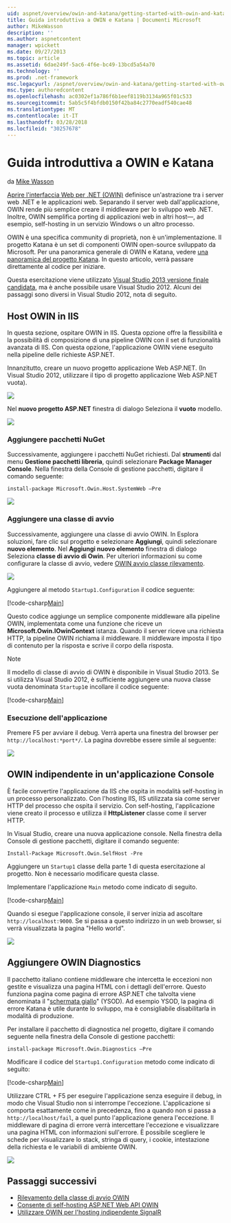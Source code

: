 ```yaml
---
uid: aspnet/overview/owin-and-katana/getting-started-with-owin-and-katana
title: Guida introduttiva a OWIN e Katana | Documenti Microsoft
author: MikeWasson
description: ''
ms.author: aspnetcontent
manager: wpickett
ms.date: 09/27/2013
ms.topic: article
ms.assetid: 6dae249f-5ac6-4f6e-bc49-13bcd5a54a70
ms.technology: ''
ms.prod: .net-framework
msc.legacyurl: /aspnet/overview/owin-and-katana/getting-started-with-owin-and-katana
msc.type: authoredcontent
ms.openlocfilehash: ac0302ef1a786f6b1eef8119b3134a965f01c533
ms.sourcegitcommit: 5ab5c5f4bfdb0150f42ba84c2770eadf540cae48
ms.translationtype: MT
ms.contentlocale: it-IT
ms.lasthandoff: 03/28/2018
ms.locfileid: "30257678"
---
```

<a name="getting-started-with-owin-and-katana"></a>Guida introduttiva a OWIN e Katana
====================
da [Mike Wasson](https://github.com/MikeWasson)

[Aprire l'interfaccia Web per .NET (OWIN)](http://owin.org/) definisce un'astrazione tra i server web .NET e le applicazioni web. Separando il server web dall'applicazione, OWIN rende più semplice creare il middleware per lo sviluppo web .NET. Inoltre, OWIN semplifica porting di applicazioni web in altri host&#8212;, ad esempio, self-hosting in un servizio Windows o un altro processo.

OWIN è una specifica community di proprietà, non è un'implementazione. Il progetto Katana è un set di componenti OWIN open-source sviluppato da Microsoft. Per una panoramica generale di OWIN e Katana, vedere [una panoramica del progetto Katana](an-overview-of-project-katana.md). In questo articolo, verrà passare direttamente al codice per iniziare.

Questa esercitazione viene utilizzato [Visual Studio 2013 versione finale candidata](https://go.microsoft.com/fwlink/?LinkId=306566), ma è anche possibile usare Visual Studio 2012. Alcuni dei passaggi sono diversi in Visual Studio 2012, nota di seguito.

## <a name="host-owin-in-iis"></a>Host OWIN in IIS

In questa sezione, ospitare OWIN in IIS. Questa opzione offre la flessibilità e la possibilità di composizione di una pipeline OWIN con il set di funzionalità avanzata di IIS. Con questa opzione, l'applicazione OWIN viene eseguito nella pipeline delle richieste ASP.NET.

Innanzitutto, creare un nuovo progetto applicazione Web ASP.NET. (In Visual Studio 2012, utilizzare il tipo di progetto applicazione Web ASP.NET vuota).

![](getting-started-with-owin-and-katana/_static/image1.png)

Nel **nuovo progetto ASP.NET** finestra di dialogo Seleziona il **vuoto** modello.

![](getting-started-with-owin-and-katana/_static/image2.png)

### <a name="add-nuget-packages"></a>Aggiungere pacchetti NuGet

Successivamente, aggiungere i pacchetti NuGet richiesti. Dal **strumenti** dal menu **Gestione pacchetti libreria**, quindi selezionare **Package Manager Console**. Nella finestra della Console di gestione pacchetti, digitare il comando seguente:

`install-package Microsoft.Owin.Host.SystemWeb –Pre`

![](getting-started-with-owin-and-katana/_static/image3.png)

### <a name="add-a-startup-class"></a>Aggiungere una classe di avvio

Successivamente, aggiungere una classe di avvio OWIN. In Esplora soluzioni, fare clic sul progetto e selezionare **Aggiungi**, quindi selezionare **nuovo elemento**. Nel **Aggiungi nuovo elemento** finestra di dialogo Seleziona **classe di avvio di Owin**. Per ulteriori informazioni su come configurare la classe di avvio, vedere [OWIN avvio classe rilevamento](owin-startup-class-detection.md).

![](getting-started-with-owin-and-katana/_static/image4.png)

Aggiungere al metodo `Startup1.Configuration` il codice seguente:

[!code-csharp[Main](getting-started-with-owin-and-katana/samples/sample1.cs?highlight=3)]

Questo codice aggiunge un semplice componente middleware alla pipeline OWIN, implementata come una funzione che riceve un **Microsoft.Owin.IOwinContext** istanza. Quando il server riceve una richiesta HTTP, la pipeline OWIN richiama il middleware. Il middleware imposta il tipo di contenuto per la risposta e scrive il corpo della risposta.

> [!NOTE]
> Il modello di classe di avvio di OWIN è disponibile in Visual Studio 2013. Se si utilizza Visual Studio 2012, è sufficiente aggiungere una nuova classe vuota denominata `Startup1`e incollare il codice seguente:


[!code-csharp[Main](getting-started-with-owin-and-katana/samples/sample2.cs)]

### <a name="run-the-application"></a>Esecuzione dell'applicazione

Premere F5 per avviare il debug. Verrà aperta una finestra del browser per `http://localhost:*port*/`. La pagina dovrebbe essere simile al seguente:

![](getting-started-with-owin-and-katana/_static/image5.png)

## <a name="self-host-owin-in-a-console-application"></a>OWIN indipendente in un'applicazione Console

È facile convertire l'applicazione da IIS che ospita in modalità self-hosting in un processo personalizzato. Con l'hosting IIS, IIS utilizzata sia come server HTTP del processo che ospita il servizio. Con self-hosting, l'applicazione viene creato il processo e utilizza il **HttpListener** classe come il server HTTP.

In Visual Studio, creare una nuova applicazione console. Nella finestra della Console di gestione pacchetti, digitare il comando seguente:

`Install-Package Microsoft.Owin.SelfHost -Pre`

Aggiungere un `Startup1` classe della parte 1 di questa esercitazione al progetto. Non è necessario modificare questa classe.

Implementare l'applicazione `Main` metodo come indicato di seguito.

[!code-csharp[Main](getting-started-with-owin-and-katana/samples/sample3.cs)]

Quando si esegue l'applicazione console, il server inizia ad ascoltare `http://localhost:9000`. Se si passa a questo indirizzo in un web browser, si verrà visualizzata la pagina "Hello world".

![](getting-started-with-owin-and-katana/_static/image6.png)

## <a name="add-owin-diagnostics"></a>Aggiungere OWIN Diagnostics

Il pacchetto italiano contiene middleware che intercetta le eccezioni non gestite e visualizza una pagina HTML con i dettagli dell'errore. Questo funziona pagina come pagina di errore ASP.NET che talvolta viene denominata il "[schermata giallo](http://en.wikipedia.org/wiki/Yellow_Screen_of_Death#Yellow)" (YSOD). Ad esempio YSOD, la pagina di errore Katana è utile durante lo sviluppo, ma è consigliabile disabilitarla in modalità di produzione.

Per installare il pacchetto di diagnostica nel progetto, digitare il comando seguente nella finestra della Console di gestione pacchetti:

`install-package Microsoft.Owin.Diagnostics –Pre`

Modificare il codice del `Startup1.Configuration` metodo come indicato di seguito:

[!code-csharp[Main](getting-started-with-owin-and-katana/samples/sample4.cs?highlight=4,9-12)]

Utilizzare CTRL + F5 per eseguire l'applicazione senza eseguire il debug, in modo che Visual Studio non si interrompe l'eccezione. L'applicazione si comporta esattamente come in precedenza, fino a quando non si passa a `http://localhost/fail`, a quel punto l'applicazione genera l'eccezione. Il middleware di pagina di errore verrà intercettare l'eccezione e visualizzare una pagina HTML con informazioni sull'errore. È possibile scegliere le schede per visualizzare lo stack, stringa di query, i cookie, intestazione della richiesta e le variabili di ambiente OWIN.

![](getting-started-with-owin-and-katana/_static/image7.png)

## <a name="next-steps"></a>Passaggi successivi

- [Rilevamento della classe di avvio OWIN](owin-startup-class-detection.md)
- [Consente di self-hosting ASP.NET Web API OWIN](../../../web-api/overview/hosting-aspnet-web-api/use-owin-to-self-host-web-api.md)
- [Utilizzare OWIN per l'hosting indipendente SignalR](../../../signalr/overview/deployment/tutorial-signalr-self-host.md)
